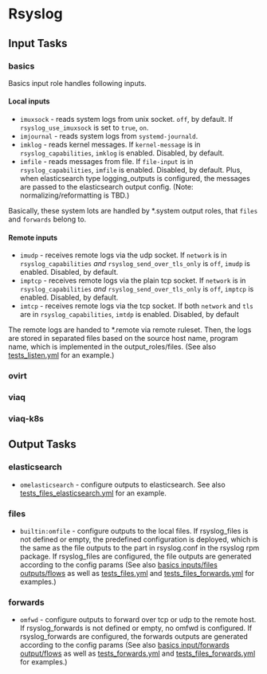 # Rsyslog

## Input Tasks

### basics

Basics input role handles following inputs.

#### Local inputs
- `imuxsock` - reads system logs from unix socket.  `off`, by default.  If `rsyslog_use_imuxsock` is set to `true`, `on`.
- `imjournal` - reads system logs from `systemd-journald`.
- `imklog` - reads kernel messages.  If `kernel-message` is in `rsyslog_capabilities`, `imklog` is enabled.  Disabled, by default.
- `imfile` - reads messages from file. If `file-input` is in `rsyslog_capabilities`, `imfile` is enabled.  Disabled, by default.  Plus, when elasticsearch type logging_outputs is configured, the messages are passed to the elasticsearch output config.  (Note: normalizing/reformatting is TBD.)

Basically, these system lots are handled by \*.system output roles, that `files` and `forwards` belong to.

#### Remote inputs
- `imudp` - receives remote logs via the udp socket. If `network` is in `rsyslog_capabilities` _and_ `rsyslog_send_over_tls_only` is `off`, `imudp` is enabled.  Disabled, by default.
- `imptcp` - receives remote logs via the plain tcp socket. If `network` is in `rsyslog_capabilities` _and_ `rsyslog_send_over_tls_only` is `off`, `imptcp` is enabled.  Disabled, by default.
- `imtcp` - receives remote logs via the tcp socket. If both `network` and `tls` are in `rsyslog_capabilities`, `imtdp` is enabled.  Disabled, by default

The remote logs are handed to \*.remote via remote ruleset.  Then, the logs are stored in separated files based on the source host name, program name, which is implemented in the output_roles/files.  (See also [tests_listen.yml](../tests/tests_listen.yml) for an example.)

### ovirt

### viaq

### viaq-k8s

## Output Tasks

### elasticsearch
- `omelasticsearch` - configure outputs to elasticsearch.  See also [tests_files_elasticsearch.yml](../tests/tests__files_elasticsearch.yml) for an example.

### files
- `builtin:omfile` - configure outputs to the local files.  If rsyslog_files is not defined or empty, the predefined configuration is deployed, which is the same as the file outputs to the part in rsyslog.conf in the rsyslog rpm package.  If rsyslog_files are configured, the file outputs are generated according to the config params (See also [basics inputs/files outputs/flows](logging_subsystem.md#basics-inputsfiles-outputsflows) as well as [tests_files.yml](../tests/tests_files.yml) and [tests_files_forwards.yml](../tests/tests_files_forwards.yml) for examples.)

### forwards
- `omfwd` - configure outputs to forward over tcp or udp to the remote host.  If rsyslog_forwards is not defined or empty, no omfwd is configured.  If rsyslog_forwards are configured, the forwards outputs are generated according to the config params (See also [basics input/forwards output/flows](logging_subsystem.md#basics-inputsforwards-outputsflows) as well as [tests_forwards.yml](../tests/tests_forwards.yml) and [tests_files_forwards.yml](../tests/tests_files_forwards.yml) for examples.)
